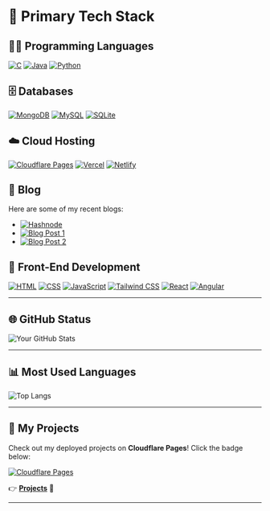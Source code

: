 # 🚀 Primary Tech Stack

## 🧑‍💻 **Programming Languages**
[![C](https://img.shields.io/badge/C-A8B9CC?style=for-the-badge&logo=c&logoColor=white)](https://en.wikipedia.org/wiki/C_(programming_language))
[![Java](https://img.shields.io/badge/Java-007396?style=for-the-badge&logo=java&logoColor=white)](https://www.java.com/)
[![Python](https://img.shields.io/badge/Python-3776AB?style=for-the-badge&logo=python&logoColor=white)](https://www.python.org/)

## 🗄️ **Databases**
[![MongoDB](https://img.shields.io/badge/MongoDB-47A248?style=for-the-badge&logo=mongodb&logoColor=white)](https://www.mongodb.com/)
[![MySQL](https://img.shields.io/badge/MySQL-4479A1?style=for-the-badge&logo=mysql&logoColor=white)](https://www.mysql.com/)
[![SQLite](https://img.shields.io/badge/SQLite-003B57?style=for-the-badge&logo=sqlite&logoColor=white)](https://www.sqlite.org/)

## ☁️ **Cloud Hosting**
[![Cloudflare Pages](https://img.shields.io/badge/Cloudflare_Pages-F38020?style=for-the-badge&logo=cloudflare&logoColor=white)](https://pages.cloudflare.com/)
[![Vercel](https://img.shields.io/badge/Vercel-000000?style=for-the-badge&logo=vercel&logoColor=white)](https://vercel.com/)
[![Netlify](https://img.shields.io/badge/Netlify-00C7B7?style=for-the-badge&logo=netlify&logoColor=white)](https://www.netlify.com/)

## 📝 **Blog**
Here are some of my recent blogs:

- [![Hashnode](https://img.shields.io/badge/Hashnode-2962FF?style=for-the-badge&logo=hashnode&logoColor=white)]([https://hashnode.com/](https://hashnode.com/@vishanglad))
- [![Blog Post 1](https://img.shields.io/badge/Blog_Post_1-FF6347?style=for-the-badge)]([https://link-to-your-blog-1.com](https://blastbazzar.hashnode.dev/blastbazzar))
- [![Blog Post 2](https://img.shields.io/badge/Blog_Post_2-FFD700?style=for-the-badge)]([https://link-to-your-blog-2.com](https://vishanglad.hashnode.dev/what-is-internet))

## 🎨 **Front-End Development**
[![HTML](https://img.shields.io/badge/HTML-E34F26?style=for-the-badge&logo=html5&logoColor=white)](https://developer.mozilla.org/en-US/docs/Web/HTML)
[![CSS](https://img.shields.io/badge/CSS-1572B6?style=for-the-badge&logo=css3&logoColor=white)](https://developer.mozilla.org/en-US/docs/Web/CSS)
[![JavaScript](https://img.shields.io/badge/JavaScript-F7DF1E?style=for-the-badge&logo=javascript&logoColor=black)](https://developer.mozilla.org/en-US/docs/Web/JavaScript)
[![Tailwind CSS](https://img.shields.io/badge/Tailwind_CSS-06B6D4?style=for-the-badge&logo=tailwindcss&logoColor=white)](https://tailwindcss.com/)
[![React](https://img.shields.io/badge/React-61DAFB?style=for-the-badge&logo=react&logoColor=black)](https://reactjs.org/)
[![Angular](https://img.shields.io/badge/Angular-DD0031?style=for-the-badge&logo=angular&logoColor=white)](https://angular.io/)

---

## 🌐 **GitHub Status**
![Your GitHub Stats](https://github-readme-stats.vercel.app/api?username=vishangl&show_icons=true&theme=dark)

---

## 📊 **Most Used Languages**
![Top Langs](https://github-readme-stats.vercel.app/api/top-langs/?username=vishangl&layout=compact&theme=dark)

---

## 🚀 **My Projects**

Check out my deployed projects on **Cloudflare Pages**! Click the badge below:

[![Cloudflare Pages](https://img.shields.io/badge/Cloudflare_Pages-F38020?style=for-the-badge&logo=cloudflare&logoColor=white)](https://pages.cloudflare.com/)

👉 [**Projects**](https://jsprojects-bpo.pages.dev/) 🔗

---
